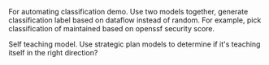 For automating classification demo. Use two models together, generate classification label based on dataflow instead of random. For example, pick classification of maintained based on openssf security score.

Self teaching model. Use strategic plan models to determine if it's teaching itself in the right direction?